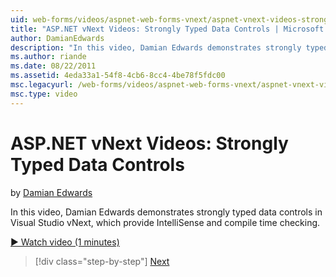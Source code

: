 ```yaml
---
uid: web-forms/videos/aspnet-web-forms-vnext/aspnet-vnext-videos-strongly-typed-data-controls
title: "ASP.NET vNext Videos: Strongly Typed Data Controls | Microsoft Docs"
author: DamianEdwards
description: "In this video, Damian Edwards demonstrates strongly typed data controls in Visual Studio vNext, which provide IntelliSense and compile time checking."
ms.author: riande
ms.date: 08/22/2011
ms.assetid: 4eda33a1-54f8-4cb6-8cc4-4be78f5fdc00
msc.legacyurl: /web-forms/videos/aspnet-web-forms-vnext/aspnet-vnext-videos-strongly-typed-data-controls
msc.type: video
---
```

ASP.NET vNext Videos: Strongly Typed Data Controls
====================
by [Damian Edwards](https://github.com/DamianEdwards)

In this video, Damian Edwards demonstrates strongly typed data controls in Visual Studio vNext, which provide IntelliSense and compile time checking.

[&#9654; Watch video (1 minutes)](https://channel9.msdn.com/Blogs/ASP-NET-Site-Videos/aspnet-vnext-videos-strongly-typed-data-controls)

> [!div class="step-by-step"]
> [Next](aspnet-vnext-videos-model-binding-part-1-selecting-data.md)
